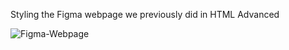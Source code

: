 Styling the Figma webpage we previously did in HTML Advanced

![Figma-Webpage](https://github.com/icareus1/headphones/assets/79919003/947fc4e6-5dac-4a4d-904e-9c271ce6b700)